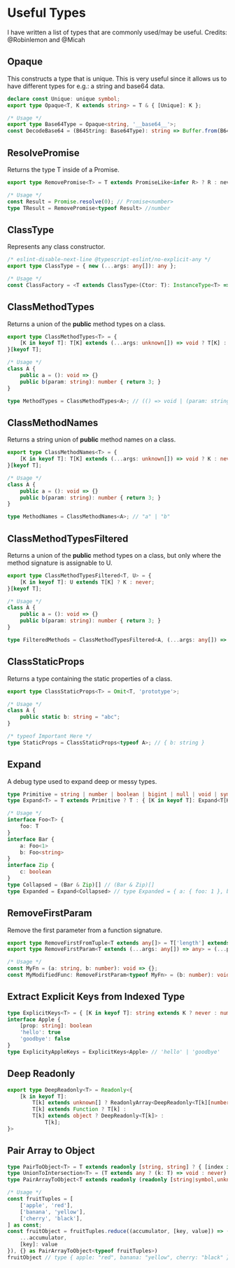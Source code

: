 # Useful Types
I have written a list of types that are commonly used/may be useful.
Credits: @Robinlemon and @Micah

## Opaque
This constructs a type that is unique. This is very useful since it allows us to have different types for e.g.: a string and base64 data.
```ts
declare const Unique: unique symbol;
export type Opaque<T, K extends string> = T & { [Unique]: K };

/* Usage */
export type Base64Type = Opaque<string, '__base64__'>;
const DecodeBase64 = (B64String: Base64Type): string => Buffer.from(B64String, 'base64').toString('utf8');
```

## ResolvePromise
Returns the type T inside of a Promise<T>.
```ts
export type RemovePromise<T> = T extends PromiseLike<infer R> ? R : never;

/* Usage */
const Result = Promise.resolve(0); // Promise<number>
type TResult = RemovePromise<typeof Result> //number
```

## ClassType
Represents any class constructor.
```ts
/* eslint-disable-next-line @typescript-eslint/no-explicit-any */
export type ClassType = { new (...args: any[]): any };

/* Usage */
const ClassFactory = <T extends ClassType>(Ctor: T): InstanceType<T> => new Ctor();
```

## ClassMethodTypes
Returns a union of the **public** method types on a class.
```ts
export type ClassMethodTypes<T> = {
    [K in keyof T]: T[K] extends (...args: unknown[]) => void ? T[K] : never;
}[keyof T];

/* Usage */
class A {
    public a = (): void => {}
    public b(param: string): number { return 3; }
}

type MethodTypes = ClassMethodTypes<A>; // (() => void | (param: string) => number)
```

## ClassMethodNames
Returns a string union of **public** method names on a class.
```ts
export type ClassMethodNames<T> = {
    [K in keyof T]: T[K] extends (...args: unknown[]) => void ? K : never;
}[keyof T];

/* Usage */
class A {
    public a = (): void => {}
    public b(param: string): number { return 3; }
}

type MethodNames = ClassMethodNames<A>; // "a" | "b"
```

## ClassMethodTypesFiltered
Returns a union of the **public** method types on a class, but only where the method signature is assignable to U.
```ts
export type ClassMethodTypesFiltered<T, U> = {
    [K in keyof T]: U extends T[K] ? K : never;
}[keyof T];

/* Usage */
class A {
    public a = (): void => {}
    public b(param: string): number { return 3; }
}

type FilteredMethods = ClassMethodTypesFiltered<A, (...args: any[]) => number>; // (param: string) => number
```

## ClassStaticProps
Returns a type containing the static properties of a class.
```ts
export type ClassStaticProps<T> = Omit<T, 'prototype'>;

/* Usage */
class A {
    public static b: string = "abc";
}

/* typeof Important Here */
type StaticProps = ClassStaticProps<typeof A>; // { b: string }
```

## Expand
A debug type used to expand deep or messy types.
```ts
type Primitive = string | number | boolean | bigint | null | void | symbol
type Expand<T> = T extends Primitive ? T : { [K in keyof T]: Expand<T[K]> }

/* Usage */
interface Foo<T> {
    foo: T
}
interface Bar {
    a: Foo<1>
    b: Foo<string>
}
interface Zip {
    c: boolean
}
type Collapsed = (Bar & Zip)[] // (Bar & Zip)[]
type Expanded = Expand<Collapsed> // type Expanded = { a: { foo: 1 }, b: { foo: string }, c: boolean }[]
```

## RemoveFirstParam
Remove the first parameter from a function signature.
```ts
export type RemoveFirstFromTuple<T extends any[]> = T['length'] extends 0 ? undefined : (((...b: T) => void) extends (a: any, ...b: infer I) => void ? I : []);
export type RemoveFirstParam<T extends (...args: any[]) => any> = (...params: RemoveFirstFromTuple<Parameters<T>>) => ReturnType<T>;

/* Usage */
const MyFn = (a: string, b: number): void => {};
const MyModifiedFunc: RemoveFirstParam<typeof MyFn> = (b: number): void => {};
```

## Extract Explicit Keys from Indexed Type
```ts
type ExplicitKeys<T> = { [K in keyof T]: string extends K ? never : number extends K ? never : K } extends { [_ in keyof T]: infer U } ? U : never
interface Apple {
    [prop: string]: boolean
    'hello': true
    'goodbye': false
}
type ExplicityAppleKeys = ExplicitKeys<Apple> // 'hello' | 'goodbye'
```

## Deep Readonly
```ts
export type DeepReadonly<T> = Readonly<{
    [k in keyof T]:
        T[k] extends unknown[] ? ReadonlyArray<DeepReadonly<T[k][number]>> :
        T[k] extends Function ? T[k] :
        T[k] extends object ? DeepReadonly<T[k]> :
            T[k];
}>
```

## Pair Array to Object
```ts
type PairToObject<T> = T extends readonly [string, string] ? { [index in T[0]]: T[1] } : never
type UnionToIntersection<T> = (T extends any ? (k: T) => void : never) extends (k: infer I) => void ? I : never
type PairArrayToObject<T extends readonly (readonly [string|symbol,unknown])[]> = UnionToIntersection<PairToObject<T[number]>>

/* Usage */
const fruitTuples = [
    ['apple', 'red'],
    ['banana', 'yellow'],
    ['cherry', 'black'],
] as const;
const fruitObject = fruitTuples.reduce((accumulator, [key, value]) => ({
    ...accumulator,
    [key]: value
}), {} as PairArrayToObject<typeof fruitTuples>)
fruitObject // type { apple: "red", banana: "yellow", cherry: "black" }
```
